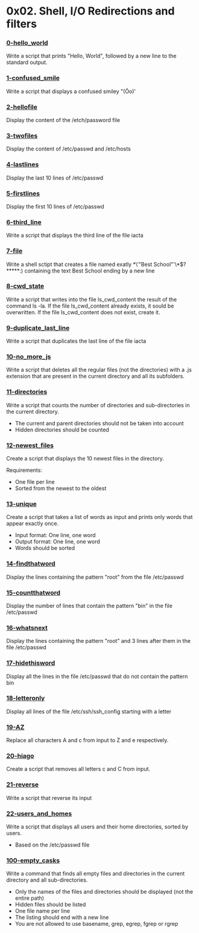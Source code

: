 # 0x02. Shell, I/O Redirections and filters

### [0-hello_world](https://github.com/MrGiddy/alx-system_engineering-devops/blob/main/0x02-shell_redirections/0-hello_world)
Write a script that prints "Hello, World", followed by a new line to the standard output.

### [1-confused_smile](https://github.com/MrGiddy/alx-system_engineering-devops/blob/main/0x02-shell_redirections/1-confused_smiley)
Write a script that displays a confused smiley "(Ôo)'

### [2-hellofile](https://github.com/MrGiddy/alx-system_engineering-devops/blob/main/0x02-shell_redirections/2-hellofile)
Display the content of the /etch/password file

### [3-twofiles](https://github.com/MrGiddy/alx-system_engineering-devops/blob/main/0x02-shell_redirections/3-twofiles)
Display the content of /etc/passwd and /etc/hosts

### [4-lastlines](https://github.com/MrGiddy/alx-system_engineering-devops/blob/main/0x02-shell_redirections/4-lastlines)
Display the last 10 lines of /etc/passwd

### [5-firstlines](https://github.com/MrGiddy/alx-system_engineering-devops/blob/main/0x02-shell_redirections/5-firstlines)
Display the first 10 lines of /etc/passwd

### [6-third_line](https://github.com/MrGiddy/alx-system_engineering-devops/blob/main/0x02-shell_redirections/6-third_line)
Write a script that displays the third line of the file iacta

### [7-file](https://github.com/MrGiddy/alx-system_engineering-devops/blob/main/0x02-shell_redirections/7-file)
Write a shell sctipt that creates a file named exatly \*\\'"Best School"\'\\*$\?\*\*\*\*\*:) containing the text Best School ending by a new line

### [8-cwd_state](https://github.com/MrGiddy/alx-system_engineering-devops/blob/main/0x02-shell_redirections/8-cwd_state)
Write a script that writes into the file ls_cwd_content the result of the command ls -la. If the file ls_cwd_content already exists, it sould be overwritten. If the file ls_cwd_content does not exist, create it.

### [9-duplicate_last_line](https://github.com/MrGiddy/alx-system_engineering-devops/blob/main/0x02-shell_redirections/9-duplicate_last_line)
Write a script that duplicates the last line of the file iacta

### [10-no_more_js](https://github.com/MrGiddy/alx-system_engineering-devops/blob/main/0x02-shell_redirections/10-no_more_js)
Write a script that deletes all the regular files (not the directories) with a .js extension that are present in the current directory and all its subfolders.

### [11-directories](https://github.com/MrGiddy/alx-system_engineering-devops/blob/main/0x02-shell_redirections/11-directories)
Write a script that counts the number of directories and sub-directories in the current directory.
* The current and parent directories should not be taken into account
* Hidden directories should be counted

### [12-newest_files](https://github.com/MrGiddy/alx-system_engineering-devops/blob/main/0x02-shell_redirections/12-newestfiles)
Create a script that displays the 10 newest files in the directory.

Requirements:
* One file per line
* Sorted from the newest to the oldest

### [13-unique](https://github.com/MrGiddy/alx-system_engineering-devops/blob/main/0x02-shell_redirections/13-unique)
Create a script that takes a list of words as input and prints only words that appear exactly once.
* Input format: One line, one word
* Output format: One line, one word
* Words should be sorted

### [14-findthatword](https://github.com/MrGiddy/alx-system_engineering-devops/blob/main/0x02-shell_redirections/14-findthatword)
Display the lines containing the pattern "root" from the file /etc/passwd

### [15-countthatword](https://github.com/MrGiddy/alx-system_engineering-devops/blob/main/0x02-shell_redirections/15-countthatword)
Display the number of lines that contain the pattern "bin" in the file /etc/passwd

### [16-whatsnext](https://github.com/MrGiddy/alx-system_engineering-devops/blob/main/0x02-shell_redirections/16-whatsnext)
Display the lines containing the pattern "root" and 3 lines after them in the file /etc/passwd

### [17-hidethisword](https://github.com/MrGiddy/alx-system_engineering-devops/blob/main/0x02-shell_redirections/17-hidethisword)
Display all the lines in the file /etc/passwd that do not contain the pattern bin

### [18-letteronly](https://github.com/MrGiddy/alx-system_engineering-devops/blob/main/0x02-shell_redirections/18-letteronly)
Display all lines of the file /etc/ssh/ssh_config starting with a letter

### [19-AZ](https://github.com/MrGiddy/alx-system_engineering-devops/blob/main/0x02-shell_redirections/19-AZ)
Replace all characters A and c from input to Z and e respectively.

### [20-hiago](https://github.com/MrGiddy/alx-system_engineering-devops/blob/main/0x02-shell_redirections/20-hiago)
Create a script that removes all letters c and C from input.

### [21-reverse](https://github.com/MrGiddy/alx-system_engineering-devops/blob/main/0x02-shell_redirections/21-reverse)
Write a script that reverse its input

### [22-users_and_homes](https://github.com/MrGiddy/alx-system_engineering-devops/blob/main/0x02-shell_redirections/22-users_and_homes)
Write a script that displays all users and their home directories, sorted by users.
* Based on the /etc/passwd file

### [100-empty_casks](https://github.com/MrGiddy/alx-system_engineering-devops/blob/main/0x02-shell_redirections/23-empty_casks)
Write a command that finds all empty files and directories in the current directory and all sub-directories.
* Only the names of the files and directories should be displayed (not the entire path)
* Hidden files should be listed
* One file name per line
* The listing should end with a new line
* You are not allowed to use basename, grep, egrep, fgrep or rgrep
